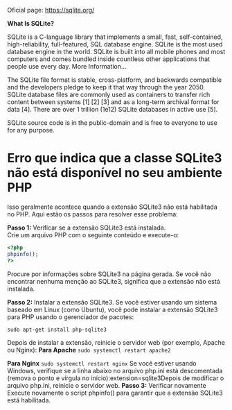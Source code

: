Oficial page: https://sqlite.org/

**What Is SQLite?**

SQLite is a C-language library that implements a small, fast, self-contained, high-reliability, full-featured, SQL database engine. SQLite is the most used database engine in the world. SQLite is built into all mobile phones and most computers and comes bundled inside countless other applications that people use every day. More Information...

The SQLite file format is stable, cross-platform, and backwards compatible and the developers pledge to keep it that way through the year 2050. SQLite database files are commonly used as containers to transfer rich content between systems [1] [2] [3] and as a long-term archival format for data [4]. There are over 1 trillion (1e12) SQLite databases in active use [5].

SQLite source code is in the public-domain and is free to everyone to use for any purpose.

# Erro que indica que a classe SQLite3 não está disponível no seu ambiente PHP

Isso geralmente acontece quando a extensão SQLite3 não está habilitada no PHP.
Aqui estão os passos para resolver esse problema:

**Passo 1:** Verificar se a extensão SQLite3 está instalada.  
Crie um arquivo PHP com o seguinte conteúdo e execute-o:

```php
<?php
phpinfo();
?>
```

Procure por informações sobre SQLite3 na página gerada. Se você não encontrar nenhuma menção ao SQLite3, significa que a extensão não está instalada.

**Passo 2:** Instalar a extensão SQLite3. 
Se você estiver usando um sistema baseado em Linux (como Ubuntu), você pode instalar a extensão SQLite3 para PHP usando o gerenciador de pacotes:

```sudo apt-get install php-sqlite3```

Depois de instalar a extensão, reinicie o servidor web (por exemplo, Apache ou Nginx):
**Para Apache**
```sudo systemctl restart apache2 ```

**Para Nginx**
```sudo systemctl restart nginx```
Se você estiver usando Windows, verifique se a linha abaixo no arquivo php.ini está descomentada (remova o ponto e vírgula no início):extension=sqlite3Depois de modificar o arquivo php.ini, reinicie o servidor web.
**Passo 3:** Verificar novamente
Execute novamente o script phpinfo() para garantir que a extensão SQLite3 está habilitada.